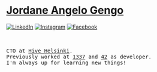 # <a href="https://www.linkedin.com/in/jordane-angelo-gengo-388626137">Jordane Angelo Gengo</a>
<a href="https://www.linkedin.com/in/jordane-angelo-gengo-388626137" target="_blank"><img src="https://img.shields.io/badge/LinkedIn-%230077B5.svg?&style=flat-square&logo=linkedin&logoColor=white" alt="LinkedIn"></a>
<a href="https://instagram.com/jordane_gengo" target="_blank"><img src="https://img.shields.io/badge/Instagram-%23E4405F.svg?&style=flat-square&logo=instagram&logoColor=white" alt="Instagram"></a>
<a href="https://www.facebook.com/angelo.gengo.3/" target="_blank"><img src="https://img.shields.io/badge/Facebook-%231877F2.svg?&style=flat-square&logo=facebook&logoColor=white" alt="Facebook"></a>
</div>
<br><br>
<samp>
CTO at <a href="https://www.hive.fi">Hive Helsinki</a>.<br> Previously worked at <a href="https://1337.ma/">1337</a> and <a href="https://42.fr/en/homepage/">42</a> as developer.<br>I'm always up for learning new things!<br><br> 
</samp>
</div>

